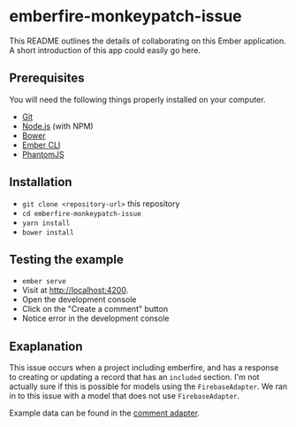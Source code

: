 # emberfire-monkeypatch-issue

This README outlines the details of collaborating on this Ember application.
A short introduction of this app could easily go here.

## Prerequisites

You will need the following things properly installed on your computer.

* [Git](https://git-scm.com/)
* [Node.js](https://nodejs.org/) (with NPM)
* [Bower](https://bower.io/)
* [Ember CLI](https://ember-cli.com/)
* [PhantomJS](http://phantomjs.org/)

## Installation

* `git clone <repository-url>` this repository
* `cd emberfire-monkeypatch-issue`
* `yarn install`
* `bower install`

## Testing the example

* `ember serve`
* Visit at [http://localhost:4200](http://localhost:4200).
* Open the development console
* Click on the "Create a comment" button
* Notice error in the development console

## Exaplanation

This issue occurs when a project including emberfire, and has a response to creating or updating a record that has an `included` section. I'm not actually sure if this is possible for models using the `FirebaseAdapter`. We ran in to this issue with a model that does not use `FirebaseAdapter`.

Example data can be found in the [comment adapter](https://github.com/amiel/emberfire-monkeypatch-issue/blob/master/app/adapters/comment.js#L13-L38).

